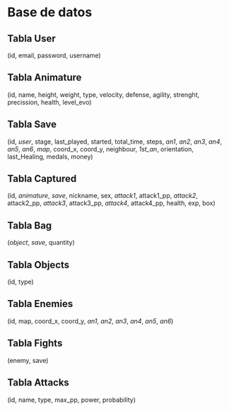 # Base de datos #

## Tabla User ##
(id, email, password, username)

## Tabla Animature ##
(id, name, height, weight, type, velocity, defense, agility, strenght, precission, health, level_evo)

## Tabla Save ##
(id, *user*, stage, last_played, started, total_time, steps, *an1*, *an2*, *an3*, *an4*, *an5*, *an6*, *map*, coord_x, coord_y, neighbour, *1st_an*, orientation, last_Healing, medals, money)

## Tabla Captured ##
(id, *animature*, *save*, nickname, sex, *attack1*, attack1_pp, *attack2*, attack2_pp, *attack3*, attack3_pp, *attack4*, attack4_pp, health, exp, box)

## Tabla Bag ##
(*object*, *save*, quantity)

## Tabla Objects ##
(id, type)

## Tabla Enemies ##
(id, map, coord_x, coord_y, *an1*, *an2*, *an3*, *an4*, *an5*, *an6*)

## Tabla Fights ##
(enemy, save)

## Tabla Attacks ##
(id, name, type, max_pp, power, probability)
